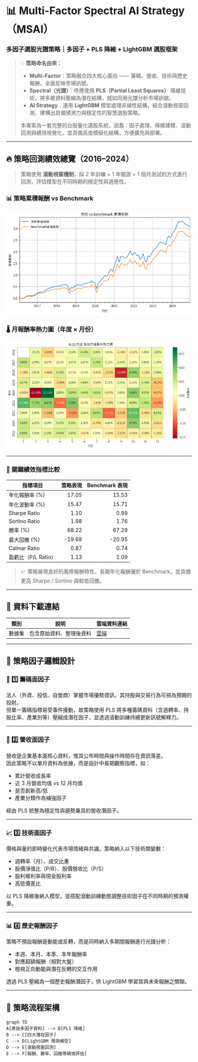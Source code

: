 # 📊 Multi-Factor Spectral AI Strategy（MSAI）
### 多因子選股光譜策略｜多因子 + PLS 降維 + LightGBM 選股框架

> 💡 **策略命名由來：**
>
> * **Multi-Factor**：策略融合四大核心面向 —— 籌碼、營收、技術與歷史報酬，全面反映市場訊號。
> * **Spectral（光譜）**：呼應使用 **PLS（Partial Least Squares）** 降維技術，將多維資料壓縮為潛在結構，就如同用光譜分析市場訊號。
> * **AI Strategy**：運用 **LightGBM** 模型處理非線性結構，結合滾動視窗回測，建構出具備預測力與穩定性的智慧選股策略。
>
> 本專案為一套完整的台股量化選股系統，涵蓋：因子處理、降維建模、滾動回測與績效視覺化，並具備高度模組化結構，方便擴充與部署。

---

## 🔥 策略回測績效總覽（2016–2024）

> 策略使用 **滾動視窗機制**，採 2 年訓練 + 1 年驗證 + 1 個月測試的方式進行回測，評估模型在不同時期的穩定性與適應性。

### 📊 策略累積報酬 vs Benchmark

![累積報酬圖](./images/累積報酬率.png)

### 🌡️ 月報酬率熱力圖（年度 × 月份）

![報酬熱力圖](./images/報酬熱力圖.png)

---

### 📌 關鍵績效指標比較

| 指標項目               | 策略表現 | Benchmark 表現 |
|------------------------|---------:|----------------:|
| 年化報酬率 (%)          |    17.05 |           15.53 |
| 年化波動率 (%)          |    15.47 |           15.71 |
| Sharpe Ratio           |     1.10 |            0.99 |
| Sortino Ratio          |     1.98 |            1.76 |
| 勝率 (%)               |    68.22 |           67.29 |
| 最大回撤 (%)           |   -19.68 |          -20.95 |
| Calmar Ratio           |     0.87 |            0.74 |
| 盈虧比（P/L Ratio）    |     1.13 |            1.09 |

> 📈 策略展現良好的風險報酬特性，長期年化報酬優於 Benchmark，並具備更高 Sharpe / Sortino 與較低回撤。

---
## 📁 資料下載連結

| 類別        | 說明                  | 雲端資料連結 |
|-------------|-----------------------|-----------|
| 數據集  | 包含原始資料、整理後資料   | [雲端](https://reurl.cc/GnzQVy) |


---

## 🧠 策略因子邏輯設計

### 🏦 1️⃣ 籌碼面因子

法人（外資、投信、自營商）掌握市場優勢資訊，其持股與交易行為可視為預期的投射。  
但單一籌碼指標易受事件擾動，故策略使用 PLS 將多種籌碼資料（含週轉率、持股比率、產業別等）壓縮成潛在因子，並透過滾動訓練持續更新訊號解釋力。

---

### 📃 2️⃣ 營收面因子

營收是企業基本面核心資料，惟其公布時間與操作時間存在資訊落差。  
因此策略不以單月資料為依據，而是設計中長期觀察指標，如：

- 累計營收成長率
- 近 3 月營收均值 vs 12 月均值
- 是否創新高/低
- 產業分類作為補強因子

經由 PLS 統整為穩定性與趨勢兼具的營收潛因子。

---

### 📈 3️⃣ 技術面因子

價格與量的即時變化代表市場情緒與共識。策略納入以下技術類變數：

- 週轉率（月）、成交比重
- 股價淨值比（P/B）、股價營收比（P/S）
- 股利殖利率與現金股利率
- 高低價差比

以 PLS 降維後納入模型，並搭配滾動訓練動態調整技術因子在不同時期的預測權重。

---

### 📊 4️⃣ 歷史報酬因子

策略不預設報酬是動能或反轉，而是同時納入多期間報酬進行光譜分析：

- 本週、本月、本季、本年報酬率
- 對應超額報酬（相對大盤）
- 檢視正向動能與潛在反轉的交互作用

透過 PLS 壓縮為一個歷史報酬潛因子，供 LightGBM 學習其與未來報酬之關聯。

---

## 🧩 策略流程架構

```mermaid
graph TD
A[原始多因子資料] --> B[PLS 降維]
B --> C[四大潛在因子]
C --> D[LightGBM 預測模型]
D --> E[滾動視窗回測]
E --> F[報酬、勝率、回撤等績效評估]

